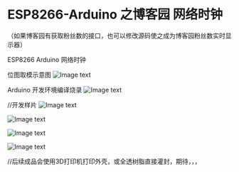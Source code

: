 # ESP8266-Arduino 之博客园 网络时钟

（如果博客园有获取粉丝数的接口，也可以修改源码使之成为博客园粉丝数实时显示器）

ESP8266 Arduino 网络时钟

位图取模示意图
![Image text](https://github.com/diystring/ESP8266ArduinoNetworkTime/blob/main/ESP8266-Arduino/img/Snipaste_2021-04-05_16-49-18.png)

Arduino 开发环境编译烧录
![Image text](https://github.com/diystring/ESP8266ArduinoNetworkTime/blob/main/ESP8266-Arduino/img/Snipaste_2021-04-05_16-53-45.png)

//开发样片
![Image text](https://github.com/diystring/ESP8266ArduinoNetworkTime/blob/main/ESP8266-Arduino/img/A1.jpg)

![Image text](https://github.com/diystring/ESP8266ArduinoNetworkTime/blob/main/ESP8266-Arduino/img/A2.jpg)

![Image text](https://github.com/diystring/ESP8266ArduinoNetworkTime/blob/main/ESP8266-Arduino/img/A3.jpg)

![Image text](https://github.com/diystring/ESP8266ArduinoNetworkTime/blob/main/ESP8266-Arduino/img/A4.jpg)

//后续成品会使用3D打印机打印外壳，或全透树脂直接灌封，期待，，，
